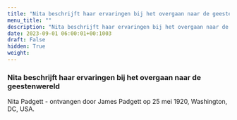 ```yaml
---
title: "Nita beschrijft haar ervaringen bij het overgaan naar de geestenwereld"
menu_title: ""
description: "Nita beschrijft haar ervaringen bij het overgaan naar de geestenwereld"
date: 2023-09-01 06:00:01+00:1003
draft: False
hidden: True
weight:
---
```

### Nita beschrijft haar ervaringen bij het overgaan naar de geestenwereld

Nita Padgett - ontvangen door James Padgett op 25 mei 1920, Washington, DC, USA.
